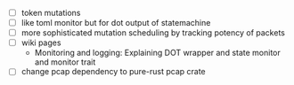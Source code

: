 - [ ] token mutations
- [ ] like toml monitor but for dot output of statemachine
- [ ] more sophisticated mutation scheduling by tracking potency of packets
- [ ] wiki pages
  - Monitoring and logging: Explaining DOT wrapper and state monitor and monitor trait
- [ ] change pcap dependency to pure-rust pcap crate

